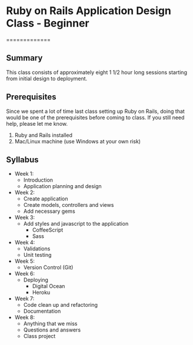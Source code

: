 # Ruby on Rails Application Design Class - Beginner
=============

## Summary

This class consists of approximately eight 1 1/2 hour long sessions starting from initial design to deployment.

## Prerequisites

Since we spent a lot of time last class setting up Ruby on Rails, doing that would be one of the prerequisites before coming to class. If you still need help, please let me know.

1. Ruby and Rails installed
2. Mac/Linux machine (use Windows at your own risk)

## Syllabus

* Week 1:
  * Introduction
  * Application planning and design
* Week 2:
  * Create application
  * Create models, controllers and views
  * Add necessary gems
* Week 3:
  * Add styles and javascript to the application
    * CoffeeScript
    * Sass
* Week 4:
  * Validations
  * Unit testing
* Week 5:
  * Version Control (Git)
* Week 6:
  * Deploying
    * Digital Ocean
    * Heroku
* Week 7:
  * Code clean up and refactoring
  * Documentation
* Week 8:
  * Anything that we miss
  * Questions and answers
  * Class project